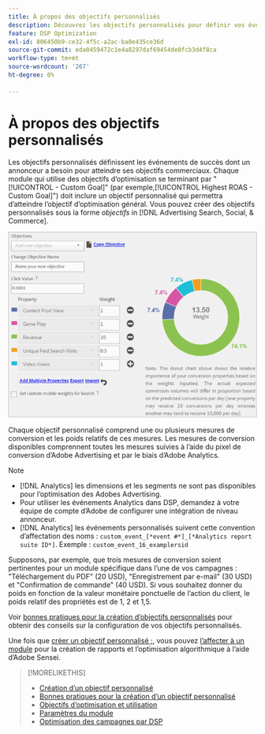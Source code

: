 ```yaml
---
title: À propos des objectifs personnalisés
description: Découvrez les objectifs personnalisés pour définir vos événements de succès dans des modules optimisés pour le CPA le plus bas ou le ROAS le plus élevé.
feature: DSP Optimization
exl-id: 806450b9-ce32-4f5c-a2ac-ba8e435ce36d
source-git-commit: eda0459472c1e4a8297daf69454de0fcb3d4f8ca
workflow-type: tm+mt
source-wordcount: '267'
ht-degree: 0%

---
```


# À propos des objectifs personnalisés

Les objectifs personnalisés définissent les événements de succès dont un annonceur a besoin pour atteindre ses objectifs commerciaux. Chaque module qui utilise des objectifs d’optimisation se terminant par &quot;[!UICONTROL - Custom Goal]&quot; (par exemple,[!UICONTROL Highest ROAS - Custom Goal]&quot;) doit inclure un objectif personnalisé qui permettra d’atteindre l’objectif d’optimisation général. Vous pouvez créer des objectifs personnalisés sous la forme *objectifs* in [!DNL Advertising Search, Social, & Commerce].

![objectifs personnalisés](/help/dsp/assets/objective-goals.png)

Chaque objectif personnalisé comprend une ou plusieurs mesures de conversion et les poids relatifs de ces mesures. Les mesures de conversion disponibles comprennent toutes les mesures suivies à l’aide du pixel de conversion d’Adobe Advertising et par le biais d’Adobe Analytics.

>[!NOTE]
>
>* [!DNL Analytics] les dimensions et les segments ne sont pas disponibles pour l’optimisation des Adobes Advertising.
>* Pour utiliser les événements Analytics dans DSP, demandez à votre équipe de compte d’Adobe de configurer une intégration de niveau annonceur.
>* [!DNL Analytics] les événements personnalisés suivent cette convention d’affectation des noms : `custom_event_[*event #*]_[*Analytics report suite ID*]`. Exemple : `custom_event_16_examplersid`

Supposons, par exemple, que trois mesures de conversion soient pertinentes pour un module spécifique dans l’une de vos campagnes : &quot;Téléchargement du PDF&quot; (20 USD), &quot;Enregistrement par e-mail&quot; (30 USD) et &quot;Confirmation de commande&quot; (40 USD). Si vous souhaitez donner du poids en fonction de la valeur monétaire ponctuelle de l’action du client, le poids relatif des propriétés est de 1, 2 et 1,5.

Voir [bonnes pratiques pour la création d’objectifs personnalisés](custom-goal-best-practices.md) pour obtenir des conseils sur la configuration de vos objectifs personnalisés.

Une fois que [créer un objectif personnalisé ;](custom-goal-create.md), vous pouvez [l’affecter à un module](/help/dsp/campaign-management/packages/package-settings.md) pour la création de rapports et l’optimisation algorithmique à l’aide d’Adobe Sensei.

>[!MORELIKETHIS]
>
>* [Création d’un objectif personnalisé](custom-goal-create.md)
>* [Bonnes pratiques pour la création d’un objectif personnalisé](custom-goal-best-practices.md)
>* [Objectifs d’optimisation et utilisation](optimization-goals.md)
>* [Paramètres du module](/help/dsp/campaign-management/packages/package-settings.md)
> * [Optimisation des campagnes par DSP](optimization-how-dsp-optimizes-campaigns.md)
